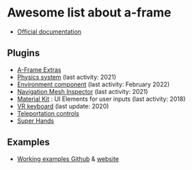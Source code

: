 # Awesome list about a-frame

- [Official documentation](https://aframe.io/)

## Plugins

- [A-Frame Extras](https://github.com/c-frame/aframe-extras)
- [Physics system](https://github.com/n5ro/aframe-physics-system) (last activity: 2021)
- [Environment component](https://github.com/supermedium/aframe-environment-component) (last activity: February 2022)
- [Navigation Mesh Inspector](https://github.com/donmccurdy/aframe-inspector-plugin-recast) (last activity: 2021)
- [Material Kit](https://github.com/etiennepinchon/aframe-material) : UI Elements for user inputs (last activity: 2018)
- [VR keyboard](https://github.com/supermedium/aframe-super-keyboard) (last update: 2020)
- [Teleportation controls](https://github.com/fernandojsg/aframe-teleport-controls)
- [Super Hands](https://github.com/c-frame/aframe-super-hands-component)

## Examples

- [Working examples Github](https://github.com/stemkoski/A-Frame-Examples) & [website](https://stemkoski.github.io/A-Frame-Examples/)
